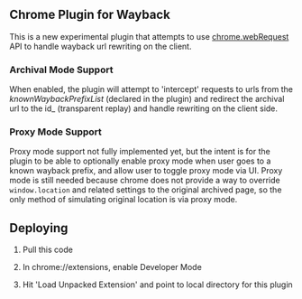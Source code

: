 ## Chrome Plugin for Wayback

This is a new experimental plugin that attempts to use [chrome.webRequest](http://developer.chrome.com/extensions/webRequest.html) API to handle wayback url rewriting on the client.

### Archival Mode Support ###
When enabled, the plugin will attempt to 'intercept' requests to urls from the *knownWaybackPrefixList* (declared in the plugin) and redirect the archival url to the id_ (transparent replay) and handle rewriting on the client side.


### Proxy Mode Support ###

Proxy mode support not fully implemented yet, but the intent is for the plugin to be able to optionally enable proxy mode when user goes to a known wayback prefix, and allow user to toggle proxy mode via UI. Proxy mode is still needed because chrome does not provide a way to override `window.location` and related settings to the original archived page, so the only method of simulating original location is via proxy mode.

## Deploying ##

1) Pull this code

2) In chrome://extensions, enable Developer Mode

3) Hit 'Load Unpacked Extension' and point to local directory for this plugin
